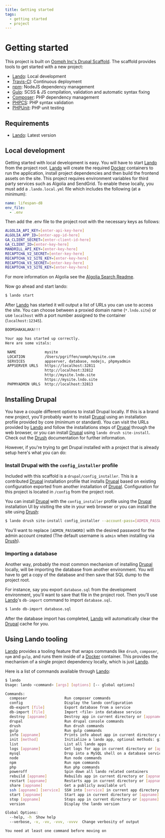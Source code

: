 ```yaml
---
title: Getting started
tags:
  - getting started
  - project
---
```

# Getting started

This project is built on [Oomph Inc's Drupal Scaffold][]. The scaffold provides
tools to get started with a new project:

* [Lando][]: Local development
* [Travis-CI][]: Continuous deployment
* [npm][]: NodeJS dependency management
* [Gulp][]: SCSS & JS compilation, validation and automatic syntax fixing
* [Composer][]: PHP dependency management
* [PHPCS][]: PHP syntax validation
* [PHPUnit][]: PHP unit testing

## Requirements

* [Lando][]: Latest version

## Local development

Getting started with local development is easy. You will have to start [Lando][]
from the project root. [Lando][] will create the required [Docker][] containers
to run the application, install project dependencies and then build the frontend
assets on the site. This project requires environment variables for third party
services such as Algolia and SendGrid. To enable these locally, you must add a
`.lando.local.yml` file which includes the following (at a minimum):

```yml
name: lifespan-d8
env_file:
  - .env
```

Then add the .env file to the project root with the necessary keys as follows:
```bash
ALGOLIA_API_KEY=[enter-api-key-here]
ALGOLIA_APP_ID=[enter-app-id-here]
GA_CLIENT_SECRET=[enter-client-id-here]
GA_CLIENT_ID=[enter-key-here]
MANDRILL_API_KEY=[enter-key-here]
RECAPTCHA_V2_SECRET=[enter-key-here]
RECAPTCHA_V2_SITE_KEY=[enter-key-here]
RECAPTCHA_V3_SECRET=[enter-key-here]
RECAPTCHA_V3_SITE_KEY=[enter-key-here]
```
For more information on Algolia see the [Algolia Search Readme](algolia-search.md).

Now go ahead and start lando:
```bash
$ lando start
```

After [Lando][] has started it will output a list of URLs you can use to access
the site. You can choose between a proxied domain name (`*.lndo.site`) or use
`localhost` with a port number assigned to the container (`localhost:12345`).

```bash
BOOMSHAKALAKA!!!

Your app has started up correctly.
Here are some vitals:

 NAME             mysite
 LOCATION         /Users/pgriffen/oomph/mysite.com
 SERVICES         appserver, database, nodejs, phpmyadmin
 APPSERVER URLS   https://localhost:32811
                  http://localhost:32812
                  http://mysite.lndo.site
                  https://mysite.lndo.site
 PHPMYADMIN URLS  http://localhost:32813
```

## Installing Drupal

You have a couple different options to install Drupal locally. If this is a
brand new project, you'll probably want to install [Drupal][] using an
installation profile provided by core (minimum or standard). You can visit the
URLs provided by [Lando][] and follow the installations steps of [Drupal][]
through the web browser, or you can install [Drupal][] using
`lando drush site-install`. Check out the [Drush][] documentation for further
information.

However, if you're trying to get Drupal installed with a project that is already
setup here's what you can do:

### Install Drupal with the `config_installer` profile

Included with this scaffold is a `drupal/config_installer`. This is a
contributed [Drupal][] installation profile that installs [Drupal][] based on
existing configuration exported from another installation of [Drupal][].
Configuration for this project is located in `/config` from the project root.

You can install [Drupal][] with the `config_installer` profile using the
[Drupal][] installation UI by visiting the site in your web browser or you can
install the site using [Drush][]:

```bash
$ lando drush site-install config_installer --account-pass=[ADMIN_PASSWORD]
```

You'll want to replace `[ADMIN_PASSWORD]` with the desired password for the
admin account created (The default username is `admin` when installing via
[Drush][]).

### Importing a database

Another way, probably the most common mechanism of installing [Drupal][]
locally, will be importing the database from another environment. You will have
to get a copy of the database and then save that SQL dump to the project root.

For instance, say you export `database.sql` from the development environment,
you'll want to save that file in the project root. Then you'll use [Lando][]'s
`db-import` command to import `database.sql`.

```bash
$ lando db-import database.sql
```

After the database import has completed, [Lando][] will automatically clear the
[Drupal][] cache for you.

## Using Lando tooling

[Lando][] provides a tooling feature that wraps commands like `drush`,
`composer`, `npm` and `gulp`, and runs them inside of a [Docker][] container.
This provides the mechanism of a single project dependency locally, which is
just [Lando][].

Here is a list of commands available through [Lando][]:

```bash
$ lando
Usage: lando <command> [args] [options] [-- global options]

Commands:
  composer                 Run composer commands
  config                   Display the lando configuration
  db-export [file]         Export database from a service
  db-import [file]         Import <file> into database service
  destroy [appname]        Destroy app in current directory or [appname]
  drupal                   Run drupal console commands
  drush                    Run drush commands
  gulp                     Run gulp commands
  info [appname]           Prints info about app in current directory or [appname]
  init [method]            Initialize a lando app, optional methods: github, pantheon
  list                     List all lando apps
  logs [appname]           Get logs for app in current directory or [appname]
  mysql                    Drop into a MySQL shell on a database service
  node                     Run node commands
  npm                      Run npm commands
  php                      Run php commands
  poweroff                 Spin down all lando related containers
  rebuild [appname]        Rebuilds app in current directory or [appname]
  restart [appname]        Restarts app in current directory or [appname]
  share [appname]          Get a publicly available url
  ssh [appname] [service]  SSH into [service] in current app directory or [appname]
  start [appname]          Start app in current directory or [appname]
  stop [appname]           Stops app in current directory or [appname]
  version                  Display the lando version

Global Options:
  --help, -h  Show help
  --verbose, -v, -vv, -vvv, -vvvv  Change verbosity of output

You need at least one command before moving on
```

[Oomph Inc's Drupal Scaffold]: https://github.com/oomphinc/drupal-scaffold.git
[Lando]: https://docs.devwithlando.io
[Travis-CI]: https://travis-ci.com
[npm]: https://npmjs.com
[Gulp]: https://gulpjs.com
[Composer]: https://getcomposer.org
[PHPCS]: https://github.com/squizlabs/PHP_CodeSniffer
[PHPUnit]: https://phpunit.de
[Docker]: https://docker.com
[Drupal]: https://drupal.org
[Drush]: https://drush.org
